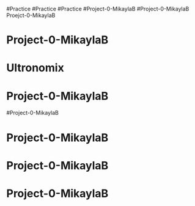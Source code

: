 #Practice
#Practice
#Practice
#Project-0-MikaylaB
#Project-0-MikaylaB
Proejct-0-MikaylaB
# Project-0-MikaylaB
# Ultronomix
# Project-0-MikaylaB
#Project-0-MikaylaB
# Project-0-MikaylaB
# Project-0-MikaylaB
# Project-0-MikaylaB
